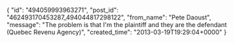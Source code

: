  {
   "id": "494059993963271",
   "post_id": "462493170453287_494044817298122",
   "from_name": "Pete Daoust",
   "message": "The problem is that I'm the plaintiff and they are the defendant (Quebec Revenu Agency)",
   "created_time": "2013-03-19T19:29:04+0000"
 }
